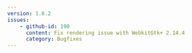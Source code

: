 ```yaml
---
version: 1.6.2
issues:
    - github-id: 190
      content: Fix rendering issue with WebkitGtk+ 2.14.4
      category: Bugfixes
---
```

